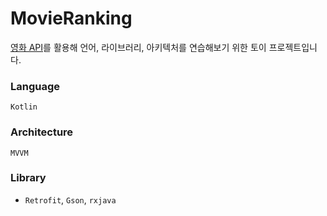 # MovieRanking

[영화 API](http://www.kobis.or.kr/kobisopenapi/homepg/apiservice/searchServiceInfo.do)를 활용해 언어, 라이브러리, 아키텍처를 연습해보기 위한 토이 프로젝트입니다.

### Language
`Kotlin`

### Architecture
`MVVM`

### Library
* `Retrofit`, `Gson`, `rxjava`
